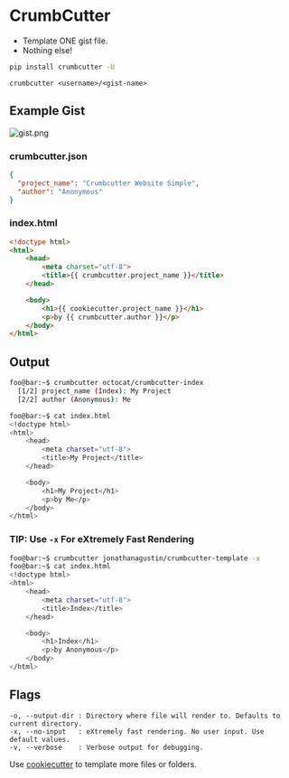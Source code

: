 # CrumbCutter

- Template ONE gist file.
- Nothing else!

```bash
pip install crumbcutter -U
```

```console
crumbcutter <username>/<gist-name>
```

## Example Gist

![gist.png](https://imagedelivery.net/XJ_Mp6gVy44G9qfErYd3Hg/26ced78c-2754-4221-6bc6-e93871784700/public)

### crumbcutter.json

```json
{
  "project_name": "Crumbcutter Website Simple",
  "author": "Anonymous"
}
```

### index.html

```html
<!doctype html>
<html>
    <head>
        <meta charset="utf-8">
        <title>{{ crumbcutter.project_name }}</title>
    </head>

    <body>
        <h1>{{ cookiecutter.project_name }}</h1>
        <p>by {{ crumbcutter.author }}</p>
    </body>
</html>
```

## Output

```sh
foo@bar:~$ crumbcutter octocat/crumbcutter-index
  [1/2] project_name (Index): My Project
  [2/2] author (Anonymous): Me
```

```bash
foo@bar:~$ cat index.html
<!doctype html>
<html>
    <head>
        <meta charset="utf-8">
        <title>My Project</title>
    </head>

    <body>
        <h1>My Project</h1>
        <p>by Me</p>
    </body>
</html>
```

### TIP: Use `-x` For eXtremely Fast Rendering

```bash
foo@bar:~$ crumbcutter jonathanagustin/crumbcutter-template -x
foo@bar:~$ cat index.html
<!doctype html>
<html>
    <head>
        <meta charset="utf-8">
        <title>Index</title>
    </head>

    <body>
        <h1>Index</h1>
        <p>by Anonymous</p>
    </body>
</html>
```

## Flags

```
-o, --output-dir : Directory where file will render to. Defaults to current directory.
-x, --no-input   : eXtremely fast rendering. No user input. Use default values.
-v, --verbose    : Verbose output for debugging.
```

Use [cookiecutter](https://github.com/cookiecutter/cookiecutter) to template more files or folders.

